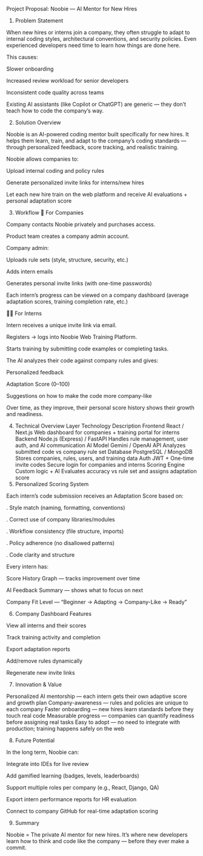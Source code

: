 Project Proposal: Noobie — AI Mentor for New Hires
1. Problem Statement

When new hires or interns join a company, they often struggle to adapt to internal coding styles, architectural conventions, and security policies.
Even experienced developers need time to learn how things are done here.

This causes:

Slower onboarding

Increased review workload for senior developers

Inconsistent code quality across teams

Existing AI assistants (like Copilot or ChatGPT) are generic — they don’t teach how to code the company’s way.

2. Solution Overview

Noobie is an AI-powered coding mentor built specifically for new hires.
It helps them learn, train, and adapt to the company’s coding standards — through personalized feedback, score tracking, and realistic training.

Noobie allows companies to:

Upload internal coding and policy rules

Generate personalized invite links for interns/new hires

Let each new hire train on the web platform and receive AI evaluations + personal adaptation score

3. Workflow
🏢 For Companies

Company contacts Noobie privately and purchases access.

Product team creates a company admin account.

Company admin:

Uploads rule sets (style, structure, security, etc.)

Adds intern emails

Generates personal invite links (with one-time passwords)

Each intern’s progress can be viewed on a company dashboard (average adaptation scores, training completion rate, etc.)

👩‍💻 For Interns

Intern receives a unique invite link via email.

Registers → logs into Noobie Web Training Platform.

Starts training by submitting code examples or completing tasks.

The AI analyzes their code against company rules and gives:

Personalized feedback

Adaptation Score (0–100)

Suggestions on how to make the code more company-like

Over time, as they improve, their personal score history shows their growth and readiness.

4. Technical Overview
Layer	Technology	Description
Frontend	React / Next.js	Web dashboard for companies + training portal for interns
Backend	Node.js (Express) / FastAPI	Handles rule management, user auth, and AI communication
AI Model	Gemini / OpenAI API	Analyzes submitted code vs company rule set
Database	PostgreSQL / MongoDB	Stores companies, rules, users, and training data
Auth	JWT + One-time invite codes	Secure login for companies and interns
Scoring Engine	Custom logic + AI	Evaluates accuracy vs rule set and assigns adaptation score
5. Personalized Scoring System

Each intern’s code submission receives an Adaptation Score based on:

 . Style match (naming, formatting, conventions)

 . Correct use of company libraries/modules

 . Workflow consistency (file structure, imports)

 . Policy adherence (no disallowed patterns)

 . Code clarity and structure

Every intern has:

Score History Graph — tracks improvement over time

AI Feedback Summary — shows what to focus on next

Company Fit Level — “Beginner → Adapting → Company-Like → Ready”

6. Company Dashboard Features

View all interns and their scores

Track training activity and completion

Export adaptation reports

Add/remove rules dynamically

Regenerate new invite links


7. Innovation & Value

 Personalized AI mentorship — each intern gets their own adaptive score and growth plan
 Company-awareness — rules and policies are unique to each company
 Faster onboarding — new hires learn standards before they touch real code
 Measurable progress — companies can quantify readiness before assigning real tasks
 Easy to adopt — no need to integrate with production; training happens safely on the web

8. Future Potential

In the long term, Noobie can:

Integrate into IDEs for live review

Add gamified learning (badges, levels, leaderboards)

Support multiple roles per company (e.g., React, Django, QA)

Export intern performance reports for HR evaluation

Connect to company GitHub for real-time adaptation scoring

9. Summary

Noobie = The private AI mentor for new hires.
It’s where new developers learn how to think and code like the company — before they ever make a commit.
